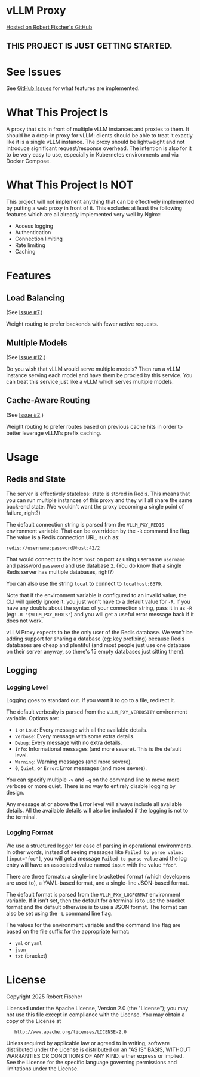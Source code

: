 <!-- @format -->

# vLLM Proxy

[Hosted on Robert Fischer's GitHub](https://github.com/robertfischer/vllm-proxy)

## THIS PROJECT IS JUST GETTING STARTED.

# See Issues

See [GitHub Issues](https://github.com/RobertFischer/vllm-proxy/issues) for what
features are implemented.

# What This Project Is

A proxy that sits in front of multiple vLLM instances and proxies to them. It
should be a drop-in proxy for vLLM: clients should be able to treat it exactly
like it is a single vLLM instance. The proxy should be lightweight and not
introduce significant request/response overhead. The intention is also for it to
be very easy to use, especially in Kubernetes environments and via Docker
Compose.

# What This Project Is NOT

This project will not implement anything that can be effectively implemented by
putting a web proxy in front of it. This excludes at least the following
features which are all already implemented very well by Nginx:

- Access logging
- Authentication
- Connection limiting
- Rate limiting
- Caching

# Features

## Load Balancing

(See [Issue #7](https://github.com/RobertFischer/vllm-proxy/issues/7).)

Weight routing to prefer backends with fewer active requests.

## Multiple Models

(See [Issue #12](https://github.com/RobertFischer/vllm-proxy/issues/12).)

Do you wish that vLLM would serve multiple models? Then run a vLLM instance
serving each model and have them be proxied by this service. You can treat this
service just like a vLLM which serves multiple models.

## Cache-Aware Routing

(See [Issue #2](https://github.com/RobertFischer/vllm-proxy/issues/12).)

Weight routing to prefer routes based on previous cache hits in order to better
leverage vLLM's prefix caching.

# Usage

## Redis and State

The server is effectively stateless: state is stored in Redis. This means that
you can run multiple instances of this proxy and they will all share the same
back-end state. (We wouldn't want the proxy becoming a single point of failure,
right?)

The default connection string is parsed from the `VLLM_PXY_REDIS` environment
variable. That can be overridden by the `-R` command line flag. The value is a
Redis connection URL, such as:

```
redis://username:password@host:42/2
```

That would connect to the host `host` on port `42` using username `username` and
password `password` and use database `2`. (You do know that a single Redis
server has multiple databases, right?)

You can also use the string `local` to connect to `localhost:6379`.

Note that if the environment variable is configured to an invalid value, the CLI
will quietly ignore it: you just won't have to a default value for `-R`. If you
have any doubts about the syntax of your connection string, pass it in as `-R`
(eg: `-R "$VLLM_PXY_REDIS"`) and you will get a useful error message back if it
does not work.

vLLM Proxy expects to be the only user of the Redis database. We won't be adding
support for sharing a database (eg: key prefixing) because Redis databases are
cheap and plentiful (and most people just use one database on their server
anyway, so there's 15 empty databases just sitting there).

## Logging

### Logging Level

Logging goes to standard out. If you want it to go to a file, redirect it.

The default verbosity is parsed from the `VLLM_PXY_VERBOSITY` environment
variable. Options are:

- `1` or `Loud`: Every message with all the available details.
- `Verbose`: Every message with some extra details.
- `Debug`: Every message with no extra details.
- `Info`: Informational messages (and more severe). This is the default level.
- `Warning`: Warning messages (and more severe).
- `0`, `Quiet`, or `Error`: Error messages (and more severe).

You can specify multiple `-v` and `-q` on the command line to move more verbose
or more quiet. There is no way to entirely disable logging by design.

Any message at or above the Error level will always include all available
details. All the available details will also be included if the logging is not
to the terminal.

### Logging Format

We use a structured logger for ease of parsing in operational environments. In
other words, instead of seeing messages like
`Failed to parse value: [input="foo"]`, you will get a message
`Failed to parse value` and the log entry will have an associated value named
`input` with the value `"foo"`.

There are three formats: a single-line bracketted format (which developers are
used to), a YAML-based format, and a single-line JSON-based format.

The default format is parsed from the `VLLM_PXY_LOGFORMAT` environment variable.
If it isn't set, then the default for a terminal is to use the bracket format
and the default otherwise is to use a JSON format. The format can also be set
using the `-L` command line flag.

The values for the environment variable and the command line flag are based on
the file suffix for the appropriate format:

- `yml` or `yaml`
- `json`
- `txt` (bracket)

# License

Copyright 2025 Robert Fischer

Licensed under the Apache License, Version 2.0 (the "License"); you may not use
this file except in compliance with the License. You may obtain a copy of the
License at

       http://www.apache.org/licenses/LICENSE-2.0

Unless required by applicable law or agreed to in writing, software distributed
under the License is distributed on an "AS IS" BASIS, WITHOUT WARRANTIES OR
CONDITIONS OF ANY KIND, either express or implied. See the License for the
specific language governing permissions and limitations under the License.
